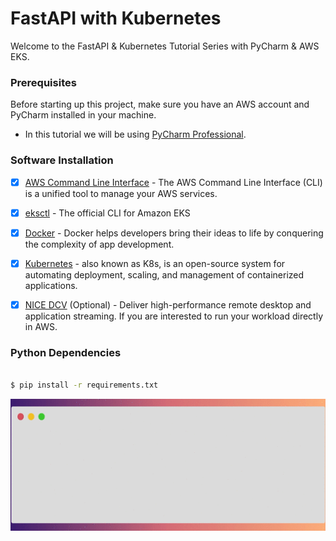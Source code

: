 # FastAPI with Kubernetes

Welcome to the FastAPI & Kubernetes Tutorial Series with PyCharm & AWS EKS.

### Prerequisites 

Before starting up this project, make sure you have an AWS account and 
PyCharm installed in your machine.

* In this tutorial we will be using [PyCharm Professional](https://www.jetbrains.com/pycharm/).


### Software Installation

- [x] [AWS Command Line Interface](https://aws.amazon.com/cli/) - The AWS Command Line Interface (CLI) is a unified tool to manage your AWS services.


- [x] [eksctl](https://eksctl.io/) - The official CLI for Amazon EKS


- [x] [Docker](https://www.docker.com/) - Docker helps developers bring their ideas to life by conquering the complexity of app development.


- [x] [Kubernetes](https://kubernetes.io/) - also known as K8s, is an 
 open-source system for automating deployment, scaling, and management of containerized applications.


- [x] [NICE DCV](https://www.nice-dcv.com/) (Optional) - Deliver high-performance remote desktop and application streaming. If 
you are interested to run your workload directly in AWS.


### Python Dependencies


```bash

$ pip install -r requirements.txt

```

![requirements-install](./docs/images/requirements.gif)